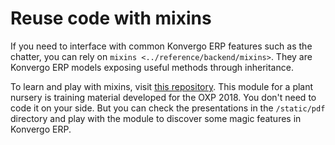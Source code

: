 # Reuse code with mixins

If you need to interface with common Konvergo ERP features such as the chatter,
you can rely on `mixins <../reference/backend/mixins>`. They are Konvergo ERP
models exposing useful methods through inheritance.

To learn and play with mixins, visit [this
repository](https://github.com/tivisse/odoodays-2018/). This module for
a plant nursery is training material developed for the OXP 2018. You
don't need to code it on your side. But you can check the presentations
in the `/static/pdf` directory and play with the module to discover some
magic features in Konvergo ERP.
